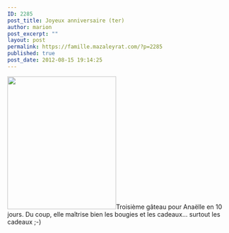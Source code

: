 ```yaml
---
ID: 2285
post_title: Joyeux anniversaire (ter)
author: marion
post_excerpt: ""
layout: post
permalink: https://famille.mazaleyrat.com/?p=2285
published: true
post_date: 2012-08-15 19:14:25
---
```

<a href="http://famille.mazaleyrat.com/wp-content/uploads/2012/08/2ans1.jpg"><img src="http://famille.mazaleyrat.com/wp-content/uploads/2012/08/2ans1-246x300.jpg" alt="" title="2ans" width="246" height="300" class="alignleft size-medium wp-image-2288" /></a>Troisième gâteau pour Anaëlle en 10 jours. Du coup, elle maîtrise bien les bougies et les cadeaux... surtout les cadeaux ;-)